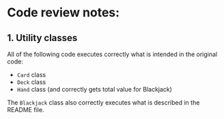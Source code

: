 # Code review notes:

## 1. Utility classes

All of the following code executes correctly what is intended in the original code:

- `Card` class
- `Deck` class
- `Hand` class (and correctly gets total value for Blackjack)

The `Blackjack` class also correctly executes what is described in the README file. 


